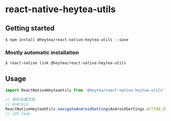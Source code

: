 # react-native-heytea-utils

## Getting started

`$ npm install @heytea/react-native-heytea-utils --save`

### Mostly automatic installation

`$ react-native link @heytea/react-native-heytea-utils`

## Usage
```javascript
import ReactNativeHeyteaUtils from '@heytea/react-native-heytea-utils';

// 跳转设置页面
// Android
ReactNativeHeyteaUtils.navigateAndroidSetting(AndroidSettings.ACTION_SETTINGS);
// iOS todo

```
